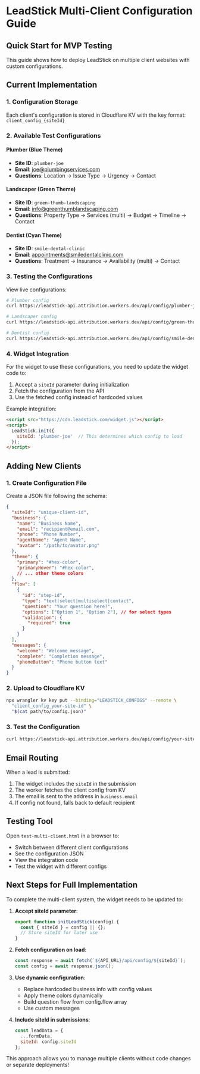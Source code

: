 # LeadStick Multi-Client Configuration Guide

## Quick Start for MVP Testing

This guide shows how to deploy LeadStick on multiple client websites with custom configurations.

## Current Implementation

### 1. Configuration Storage
Each client's configuration is stored in Cloudflare KV with the key format: `client_config_{siteId}`

### 2. Available Test Configurations

#### Plumber (Blue Theme)
- **Site ID**: `plumber-joe`
- **Email**: joe@plumbingservices.com
- **Questions**: Location → Issue Type → Urgency → Contact

#### Landscaper (Green Theme)
- **Site ID**: `green-thumb-landscaping`
- **Email**: info@greenthumblandscaping.com
- **Questions**: Property Type → Services (multi) → Budget → Timeline → Contact

#### Dentist (Cyan Theme)
- **Site ID**: `smile-dental-clinic`
- **Email**: appointments@smiledentalclinic.com
- **Questions**: Treatment → Insurance → Availability (multi) → Contact

### 3. Testing the Configurations

View live configurations:
```bash
# Plumber config
curl https://leadstick-api.attribution.workers.dev/api/config/plumber-joe

# Landscaper config
curl https://leadstick-api.attribution.workers.dev/api/config/green-thumb-landscaping

# Dentist config
curl https://leadstick-api.attribution.workers.dev/api/config/smile-dental-clinic
```

### 4. Widget Integration

For the widget to use these configurations, you need to update the widget code to:

1. Accept a `siteId` parameter during initialization
2. Fetch the configuration from the API
3. Use the fetched config instead of hardcoded values

Example integration:
```html
<script src="https://cdn.leadstick.com/widget.js"></script>
<script>
  LeadStick.init({ 
    siteId: 'plumber-joe'  // This determines which config to load
  });
</script>
```

## Adding New Clients

### 1. Create Configuration File
Create a JSON file following the schema:
```json
{
  "siteId": "unique-client-id",
  "business": {
    "name": "Business Name",
    "email": "recipient@email.com",
    "phone": "Phone Number",
    "agentName": "Agent Name",
    "avatar": "/path/to/avatar.png"
  },
  "theme": {
    "primary": "#hex-color",
    "primaryHover": "#hex-color",
    // ... other theme colors
  },
  "flow": [
    {
      "id": "step-id",
      "type": "text|select|multiselect|contact",
      "question": "Your question here?",
      "options": ["Option 1", "Option 2"], // for select types
      "validation": {
        "required": true
      }
    }
  ],
  "messages": {
    "welcome": "Welcome message",
    "complete": "Completion message",
    "phoneButton": "Phone button text"
  }
}
```

### 2. Upload to Cloudflare KV
```bash
npx wrangler kv key put --binding="LEADSTICK_CONFIGS" --remote \
  "client_config_your-site-id" \
  "$(cat path/to/config.json)"
```

### 3. Test the Configuration
```bash
curl https://leadstick-api.attribution.workers.dev/api/config/your-site-id
```

## Email Routing

When a lead is submitted:
1. The widget includes the `siteId` in the submission
2. The worker fetches the client config from KV
3. The email is sent to the address in `business.email`
4. If config not found, falls back to default recipient

## Testing Tool

Open `test-multi-client.html` in a browser to:
- Switch between different client configurations
- See the configuration JSON
- View the integration code
- Test the widget with different configs

## Next Steps for Full Implementation

To complete the multi-client system, the widget needs to be updated to:

1. **Accept siteId parameter**:
   ```javascript
   export function initLeadStick(config) {
     const { siteId } = config || {};
     // Store siteId for later use
   }
   ```

2. **Fetch configuration on load**:
   ```javascript
   const response = await fetch(`${API_URL}/api/config/${siteId}`);
   const config = await response.json();
   ```

3. **Use dynamic configuration**:
   - Replace hardcoded business info with config values
   - Apply theme colors dynamically
   - Build question flow from config.flow array
   - Use custom messages

4. **Include siteId in submissions**:
   ```javascript
   const leadData = {
     ...formData,
     siteId: config.siteId
   };
   ```

This approach allows you to manage multiple clients without code changes or separate deployments!